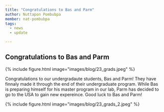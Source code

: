 ```yaml
---
title: "Congratulations to Bas and Parm"
author: Nuttapon Pombubpa
member: nat-pombubpa
tags:
  - news
  - update

---
```


## Congratulations to Bas and Parm

{%
  include figure.html
  image="images/blog/23_grads.jpeg"
%}

Congratulations to our undergradaute students, Bas and Parm! They have finnaly made it through the end of their undergraduate program. While Bas is preparing himself for his master program in our lab, Parm has decided to go to the USA to gain new expereince. Good luck to Bas and Parm!

{%
  include figure.html
  image="images/blog/23_grads_2.jpeg"
%}
